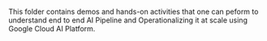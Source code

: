 This folder contains demos and hands-on activities that one can peform to understand end to end AI Pipeline and Operationalizing it at scale using Google Cloud AI Platform.
